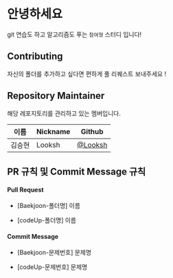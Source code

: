# 안녕하세요

git 연습도 하고 알고리즘도 푸는 `참여형` 스터디 입니다!

## Contributing

자신의 폴더를 추가하고 싶다면 편하게 풀 리퀘스트 보내주세요 !

## Repository Maintainer

해당 레포지토리를 관리하고 있는 멤버입니다.

| 이름     | Nickname    | Github                                                |
| -------- | ----------- | ----------------------------------------------------- |
| 김승현   | Looksh      | [@Looksh](https://github.com/Looksh)                  |

## PR 규칙 및 Commit Message 규칙

#### Pull Request

- [Baekjoon-폴더명] 이름

- [codeUp-폴더명] 이름

#### Commit Message

- [Baekjoon-문제번호] 문제명

- [codeUp-문제번호] 문제명 
